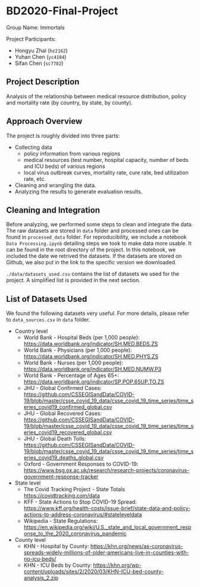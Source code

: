 # BD2020-Final-Project

Group Name: Immortals

Project Participants:
- Hongyu Zhai (`hz2162`)
- Yuhan Chen (`yc4184`)
- Sifan Chen (`sc7782`)

## Project Description

Analysis of the relationship between medical resource distribution, policy and mortality rate (by country, by state, by county).

## Approach Overview

The project is roughly divided into three parts:

- Collecting data
    - policy information from various regions
    - medical resources (test number, hospital capacity, number of beds and ICU beds) of various regions
    - local virus outbreak curves, mortality rate, cure rate, bed utilization rate, etc. 
- Cleaning and wrangling the data.
- Analyzing the results to generate evaluation results.

## Cleaning and Integration

Before analyzing, we performed some steps to clean and integrate the data. The raw datasets are stored in `data` folder and processed ones can be found in  `processed_data` folder. For reproducibility, we include a notebook `Data Processing.ipynb` detailing steps we took to make data more usable. It can be found in the root directory of the project. In this notebook, we included the date we retrived the datasets. If the datasets are stored on Github, we also put in the link to the specific version we downloaded.

`./data/datasets_used.csv` contains the list of datasets we used for the project. A simplified list is provided in the next section.

## List of Datasets Used

We found the following datasets very useful. For more details, please refer to `data_sources.csv` in `data` folder.

- Country level
    - World Bank - Hospital Beds (per 1,000 people): https://data.worldbank.org/indicator/SH.MED.BEDS.ZS
    - World Bank - Physicians (per 1,000 people): https://data.worldbank.org/indicator/SH.MED.PHYS.ZS
    - World Bank - Nurses (per 1,000 people): https://data.worldbank.org/indicator/SH.MED.NUMW.P3
    - World Bank - Percentage of Ages 65+: https://data.worldbank.org/indicator/SP.POP.65UP.TO.ZS
    - JHU - Global Confirmed Cases: https://github.com/CSSEGISandData/COVID-19/blob/master/csse_covid_19_data/csse_covid_19_time_series/time_series_covid19_confirmed_global.csv
    - JHU - Global Recovered Cases: https://github.com/CSSEGISandData/COVID-19/blob/master/csse_covid_19_data/csse_covid_19_time_series/time_series_covid19_recovered_global.csv
    - JHU - Global Death Tolls:	https://github.com/CSSEGISandData/COVID-19/blob/master/csse_covid_19_data/csse_covid_19_time_series/time_series_covid19_deaths_global.csv
    - Oxford - Government Responses to COVID-19: https://www.bsg.ox.ac.uk/research/research-projects/coronavirus-government-response-tracker
- State level
    - The Covid Tracking Project - State Totals https://covidtracking.com/data
    - KFF - State Actions to Stop COVID-19 Spread: https://www.kff.org/health-costs/issue-brief/state-data-and-policy-actions-to-address-coronavirus/#stateleveldata
    - Wikipedia - State Regulations: https://en.wikipedia.org/wiki/U.S._state_and_local_government_response_to_the_2020_coronavirus_pandemic
- County level
    - KHN - Hospital by County: https://khn.org/news/as-coronavirus-spreads-widely-millions-of-older-americans-live-in-counties-with-no-icu-beds/
    - KHN - ICU Beds by County: https://khn.org/wp-content/uploads/sites/2/2020/03/KHN-ICU-bed-county-analysis_2.zip
